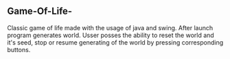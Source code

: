 ## Game-Of-Life-  
Classic game of life made with the usage of java and swing. After launch program generates world. Usser posses the ability to reset the world and it's seed, stop or resume generating of the world by pressing corresponding buttons. 
